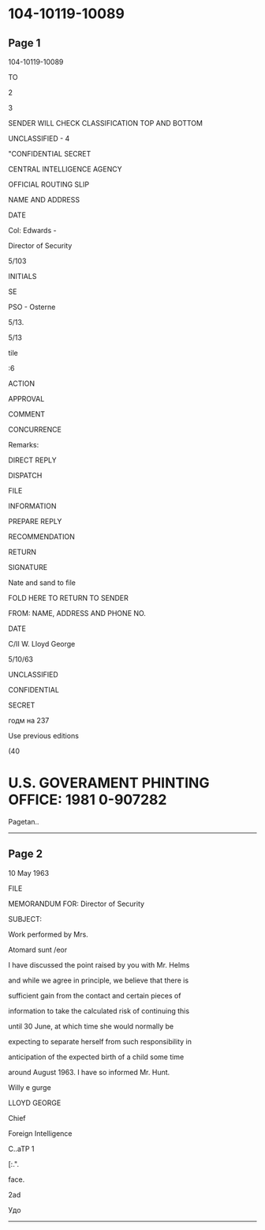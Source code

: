 # 104-10119-10089

## Page 1

104-10119-10089

TO

2

3

SENDER WILL CHECK CLASSIFICATION TOP AND BOTTOM

UNCLASSIFIED - 4

"CONFIDENTIAL SECRET

CENTRAL INTELLIGENCE AGENCY

OFFICIAL ROUTING SLIP

NAME AND ADDRESS

DATE

Col: Edwards -

Director of Security

5/103

INITIALS

SE

PSO - Osterne

5/13.

5/13

tile

:6

ACTION

APPROVAL

COMMENT

CONCURRENCE

Remarks:

DIRECT REPLY

DISPATCH

FILE

INFORMATION

PREPARE REPLY

RECOMMENDATION

RETURN

SIGNATURE

Nate and sand to file

FOLD HERE TO RETURN TO SENDER

FROM: NAME, ADDRESS AND PHONE NO.

DATE

C/II W. Lloyd George

5/10/63

UNCLASSIFIED

CONFIDENTIAL

SECRET

годм на 237

Use previous editions

(40

# U.S. GOVERAMENT PHINTING OFFICE: 1981 0-907282

Pagetan..

---

## Page 2

10 May 1963

FILE

MEMORANDUM FOR: Director of Security

SUBJECT:

Work performed by Mrs.

Atomard sunt /eor

I have discussed the point raised by you with Mr. Helms

and while we agree in principle, we believe that there is

sufficient gain from the contact and certain pieces of

information to take the calculated risk of continuing this

until 30 June, at which time she would normally be

expecting to separate herself from such responsibility in

anticipation of the expected birth of a child some time

around August 1963. I have so informed Mr. Hunt.

Willy e gurge

LLOYD GEORGE

Chief

Foreign Intelligence

C..aTP 1

[:.".

face.

2ad

Удо

---

